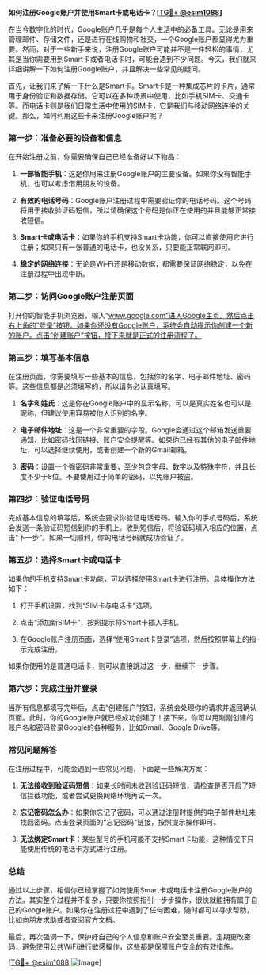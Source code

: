 **如何注册Google账户并使用Smart卡或电话卡？[[TG💪+ @esim1088](https://t.me/s/esim1088)]**

在当今数字化的时代，Google账户几乎是每个人生活中的必备工具。无论是用来管理邮件、存储文件，还是进行在线购物和社交，一个Google账户都显得尤为重要。然而，对于一些新手来说，注册Google账户可能并不是一件轻松的事情，尤其是当你需要用到Smart卡或者电话卡时，可能会遇到不少问题。今天，我们就来详细讲解一下如何注册Google账户，并且解决一些常见的疑问。

首先，让我们来了解一下什么是Smart卡。Smart卡是一种集成芯片的卡片，通常用于身份验证和数据存储。它可以在多种场景中使用，比如手机SIM卡、交通卡等。而电话卡则是我们日常生活中使用的SIM卡，它是我们与移动网络连接的关键。那么，如何利用这些卡来注册Google账户呢？

### 第一步：准备必要的设备和信息

在开始注册之前，你需要确保自己已经准备好以下物品：

1. **一部智能手机**：这是你用来注册Google账户的主要设备。如果你没有智能手机，也可以考虑借用朋友的设备。
   
2. **有效的电话号码**：Google账户注册过程中需要验证你的电话号码。这个号码将用于接收验证码短信，所以请确保这个号码是你正在使用的并且能够正常接收短信。

3. **Smart卡或电话卡**：如果你的手机支持Smart卡功能，你可以直接使用它进行注册；如果只有一张普通的电话卡，也没关系，只要能正常联网即可。

4. **稳定的网络连接**：无论是Wi-Fi还是移动数据，都需要保证网络稳定，以免在注册过程中出现中断。

### 第二步：访问Google账户注册页面

打开你的智能手机浏览器，输入“www.google.com”进入Google主页。然后点击右上角的“登录”按钮。如果你还没有Google账户，系统会自动提示你创建一个新的账户。点击“创建账户”按钮，接下来就是正式的注册流程了。

### 第三步：填写基本信息

在注册页面，你需要填写一些基本的信息，包括你的名字、电子邮件地址、密码等。这些信息都是必须填写的，所以请务必认真填写。

1. **名字和姓氏**：这是你在Google账户中的显示名称，可以是真实姓名也可以是昵称，但建议使用容易被他人识别的名字。

2. **电子邮件地址**：这是一个非常重要的字段。Google会通过这个邮箱发送重要通知，比如密码找回链接、账户安全提醒等。如果你已经有其他的电子邮件地址，可以选择继续使用，或者创建一个新的Gmail邮箱。

3. **密码**：设置一个强密码非常重要，至少包含字母、数字以及特殊字符，并且长度不少于8位。不要使用过于简单的密码，以免账户被盗。

### 第四步：验证电话号码

完成基本信息的填写后，系统会要求你验证电话号码。输入你的手机号码后，系统会发送一条验证码短信到你的手机上。收到短信后，将验证码填入相应的位置，点击“下一步”。如果一切顺利，你的电话号码就成功验证了。

### 第五步：选择Smart卡或电话卡

如果你的手机支持Smart卡功能，可以选择使用Smart卡进行注册。具体操作方法如下：

1. 打开手机设置，找到“SIM卡与电话卡”选项。

2. 点击“添加新SIM卡”，按照提示将Smart卡插入手机。

3. 在Google账户注册页面，选择“使用Smart卡登录”选项，然后按照屏幕上的指示完成注册。

如果你使用的是普通电话卡，则可以直接跳过这一步，继续下一步骤。

### 第六步：完成注册并登录

当所有信息都填写完毕后，点击“创建账户”按钮，系统会处理你的请求并返回确认页面。此时，你的Google账户就已经成功创建了！接下来，你可以用刚刚创建的账户名和密码登录Google的各种服务，比如Gmail、Google Drive等。

### 常见问题解答

在注册过程中，可能会遇到一些常见问题，下面是一些解决方案：

1. **无法接收到验证码短信**：如果长时间未收到验证码短信，请检查是否开启了短信拦截功能，或者尝试更换网络环境再试一次。

2. **忘记密码怎么办**：如果你忘记了密码，可以通过注册时提供的电子邮件地址来找回密码。点击登录页面的“忘记密码”链接，按照提示操作即可。

3. **无法绑定Smart卡**：某些型号的手机可能不支持Smart卡功能，这种情况下只能使用传统的电话卡方式进行注册。

### 总结

通过以上步骤，相信你已经掌握了如何使用Smart卡或电话卡注册Google账户的方法。其实整个过程并不复杂，只要你按照指引一步步操作，很快就能拥有属于自己的Google账户。如果你在注册过程中遇到了任何困难，随时都可以寻求帮助，比如向朋友求助或者查阅官方文档。

最后，再次强调一下，保护好自己的个人信息和账户安全至关重要。定期更改密码，避免使用公共WiFi进行敏感操作，这些都是保障账户安全的有效措施。

[[TG💪+ @esim1088](https://t.me/s/esim1088) ![Image](https://i.postimg.cc/4NQfJmqS/Snipaste-2025-05-13-00-14-12.png)]